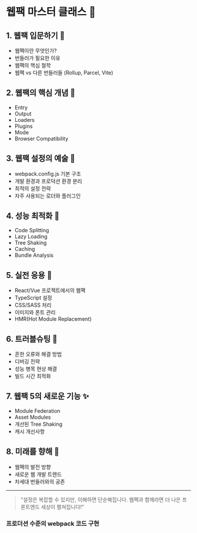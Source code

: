 # 웹팩 마스터 클래스 🚀

## 1. 웹팩 입문하기 🌱
- 웹팩이란 무엇인가? 
- 번들러가 필요한 이유
- 웹팩의 핵심 철학
- 웹팩 vs 다른 번들러들 (Rollup, Parcel, Vite)

## 2. 웹팩의 핵심 개념 🎯
- Entry
- Output
- Loaders
- Plugins
- Mode
- Browser Compatibility

## 3. 웹팩 설정의 예술 🎨
- webpack.config.js 기본 구조
- 개발 환경과 프로덕션 환경 분리
- 최적의 설정 전략
- 자주 사용되는 로더와 플러그인

## 4. 성능 최적화 🚄
- Code Splitting
- Lazy Loading
- Tree Shaking
- Caching
- Bundle Analysis

## 5. 실전 응용 💪
- React/Vue 프로젝트에서의 웹팩
- TypeScript 설정
- CSS/SASS 처리
- 이미지와 폰트 관리
- HMR(Hot Module Replacement)

## 6. 트러블슈팅 🔧
- 흔한 오류와 해결 방법
- 디버깅 전략
- 성능 병목 현상 해결
- 빌드 시간 최적화

## 7. 웹팩 5의 새로운 기능 ✨
- Module Federation
- Asset Modules
- 개선된 Tree Shaking
- 캐시 개선사항

## 8. 미래를 향해 🔮
- 웹팩의 발전 방향
- 새로운 웹 개발 트렌드
- 차세대 번들러와의 공존

---
> "설정은 복잡할 수 있지만, 이해하면 단순해집니다. 웹팩과 함께라면 더 나은 프론트엔드 세상이 펼쳐집니다!" 


### 프로더션 수준의 webpack 코드 구현
